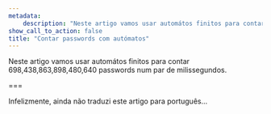 ```yaml
---
metadata:
    description: "Neste artigo vamos usar automátos finitos para contar 698,438,863,898,480,640 passwords num par de milissegundos."
show_call_to_action: false
title: "Contar passwords com autómatos"
---
```


Neste artigo vamos usar automátos finitos para contar
698,438,863,898,480,640 passwords num par de milissegundos.

===

Infelizmente, ainda não traduzi este artigo para português...
